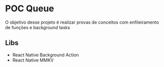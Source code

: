 # POC Queue

O objetivo desse projeto é realizar provas de conceitos com enfileiramento de funções e background tasks

## Libs

- React Native Background Action
- React Native MMKV
